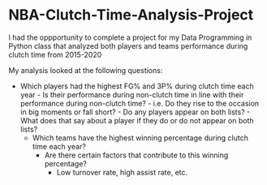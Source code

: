 # NBA-Clutch-Time-Analysis-Project

I had the oppportunity to complete a project for my Data Programming in Python class that analyzed both players and teams performance during clutch time from 2015-2020

My analysis looked at the following questions:
- Which players had the highest FG% and 3P% during clutch time each year
        - Is their performance during non-clutch time in line with their performance during non-clutch time?
            - i.e. Do they rise to the occasion in big moments or fall short?
        - Do any players appear on both lists?
            - What does that say about a player if they do or do not appear on both lists?
    - Which teams have the highest winning percentage during clutch time each year?
        - Are there certain factors that contribute to this winning percentage?
            - Low turnover rate, high assist rate, etc.
